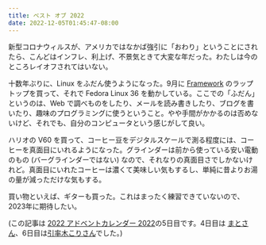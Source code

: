 ```yaml
---
title: ベスト オブ 2022
date: 2022-12-05T01:45:47-08:00
---
```


新型コロナウィルスが、アメリカではなかば強引に「おわり」ということにされたら、こんどはインフレ、利上げ、不景気ときて大変な年だった。わたしは今のところレイオフされてはいない。

十数年ぶりに、Linux をふだん使うようになった。9月に [Framework](https://frame.work/) のラップトップを買って、それで Fedora Linux 36 を動かしている。ここでの「ふだん」というのは、Web で調べものをしたり、メールを読み書きしたり、ブログを書いたり、趣味のプログラミングに使うということ。やや手間がかかるのは否めないけど、それでも、自分のコンピュータという感じがして良い。

ハリオの V60 を買って、コーヒー豆をデジタルスケールで測る程度には、コーヒーを真面目にいれるようになった。グラインダーは前から使っている安い電動のもの (バーグラインダーではない) なので、それなりの真面目さでしかないけれど。真面目にいれたコーヒーは濃くて美味しい気もするし、単純に昔よりお湯の量が減っただけな気もする。

買い物といえば、ギターも買った。これはまったく練習できていないので、2023年に期待したい。

(この記事は [2022 アドベントカレンダー 2022](https://adventar.org/calendars/7814)の5日目です。4日目は [まとさん](https://matottorix.hatenablog.com/entry/2022/12/03/224009)、6日目は[引率木こりさん](https://candysearchlight.hatenablog.com/entry/2022/12/06/123613)でした。)